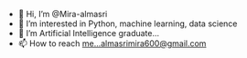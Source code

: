 - 👋 Hi, I’m @Mira-almasri
- 👀 I’m interested in Python, machine learning, data science 
- 🌱 I’m Artificial Intelligence graduate...
- 📫 How to reach me...almasrimira600@gmail.com 

<!---
Mira-almasri/Mira-almasri is a ✨ special ✨ repository because its `README.md` (this file) appears on your GitHub profile.
You can click the Preview link to take a look at your changes.
--->
